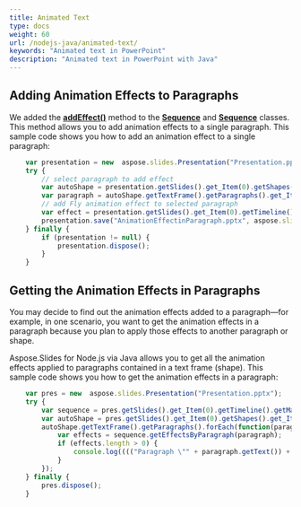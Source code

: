 ```yaml
---
title: Animated Text
type: docs
weight: 60
url: /nodejs-java/animated-text/
keywords: "Animated text in PowerPoint"
description: "Animated text in PowerPoint with Java"
---
```


## Adding Animation Effects to Paragraphs

We added the [**addEffect()**](https://reference.aspose.com/slides/nodejs-java/aspose.slides/Sequence#addEffect-aspose.slides.IParagraph-int-int-int-) method to the [**Sequence**](https://reference.aspose.com/slides/nodejs-java/aspose.slides/Sequence) and [**Sequence**](https://reference.aspose.com/slides/nodejs-java/aspose.slides/Sequence) classes. This method allows you to add animation effects to a single paragraph. This sample code shows you how to add an animation effect to a single paragraph:

```javascript
    var presentation = new  aspose.slides.Presentation("Presentation.pptx");
    try {
        // select paragraph to add effect
        var autoShape = presentation.getSlides().get_Item(0).getShapes().get_Item(0);
        var paragraph = autoShape.getTextFrame().getParagraphs().get_Item(0);
        // add Fly animation effect to selected paragraph
        var effect = presentation.getSlides().get_Item(0).getTimeline().getMainSequence().addEffect(paragraph, aspose.slides.EffectType.Fly, aspose.slides.EffectSubtype.Left, aspose.slides.EffectTriggerType.OnClick);
        presentation.save("AnimationEffectinParagraph.pptx", aspose.slides.SaveFormat.Pptx);
    } finally {
        if (presentation != null) {
            presentation.dispose();
        }
    }
```

## Getting the Animation Effects in Paragraphs

You may decide to find out the animation effects added to a paragraph—for example, in one scenario, you want to get the animation effects in a paragraph because you plan to apply those effects to another paragraph or shape.

Aspose.Slides for Node.js via Java allows you to get all the animation effects applied to paragraphs contained in a text frame (shape). This sample code shows you how to get the animation effects in a paragraph:

```javascript
    var pres = new  aspose.slides.Presentation("Presentation.pptx");
    try {
        var sequence = pres.getSlides().get_Item(0).getTimeline().getMainSequence();
        var autoShape = pres.getSlides().get_Item(0).getShapes().get_Item(0);
        autoShape.getTextFrame().getParagraphs().forEach(function(paragraph) {
            var effects = sequence.getEffectsByParagraph(paragraph);
            if (effects.length > 0) {
                console.log(((("Paragraph \"" + paragraph.getText()) + "\" has ") + effects[0].getType()) + " effect.");
            }
        });
    } finally {
        pres.dispose();
    }
```
